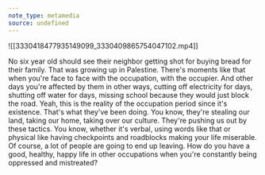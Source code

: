 ```yaml
---
note_type: metamedia
source: undefined
---
```

![[3330418477935149099_3330409865754047102.mp4]]


No six year old should see their neighbor getting shot for buying bread for their family.
That was growing up in Palestine.
There's moments like that when you're face to face with the occupation, with the occupier.
And other days you're affected by them in other ways, cutting off electricity for days, shutting off water for days, missing school because they would just block the road.
Yeah, this is the reality of the occupation period since it's existence. That's what they've been doing.
You know, they're stealing our land, taking our home, taking over our culture. They're pushing us out by these tactics.
You know, whether it's verbal, using words like that or physical like having checkpoints and roadblocks making your life miserable.
Of course, a lot of people are going to end up leaving. How do you have a good, healthy, happy life in other occupations when you're constantly being oppressed and mistreated?